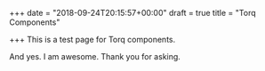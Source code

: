 +++
date = "2018-09-24T20:15:57+00:00"
draft = true
title = "Torq Components"

+++
This is a test page for Torq components. 

And yes. I am awesome. Thank you for asking. 